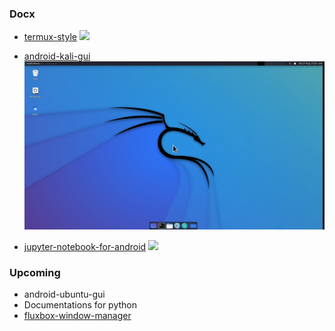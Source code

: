 ### Docx
* [termux-style](https://github.com/harsh7i/Docx/tree/main/termux-style#hello-world-)
  <img src="https://github.com/harsh7i/Docx/blob/1d4f710a93afb5b95f7076ead41cf04faa7b9bba/termux-style/screenshot.jpg">

* [android-kali-gui](https://github.com/harsh7i/Docx/tree/main/android-kali-gui#hello-world-)
  <img src="android-kali-gui/assets/kali-linux.jpg">

* [jupyter-notebook-for-android](https://github.com/harsh7i/Docx/tree/main/jupyter-notebook-for-android#hello-world-)
  <img src="https://github.com/harsh7i/Docx/blob/21ad2a162bd73325f62880567d8bdd7ccb3b8ac3/jupyter-notebook-for-android/screenshot.jpeg">

### Upcoming
* android-ubuntu-gui
* Documentations for python
* [fluxbox-window-manager](https://github.com/harsh7i/Docx/tree/main/android-kali-fluxbox#hello-world-)